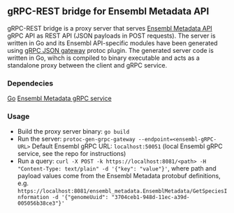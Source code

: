 ## gRPC-REST bridge for Ensembl Metadata API

gRPC-REST bridge is a proxy server that serves [Ensembl Metadata API](https://github.com/Ensembl/ensembl-metadata-service) gRPC API as REST API (JSON payloads in POST requests). The server is written in Go and its Ensembl API-specific modules have been generated using [gRPC JSON gateway](https://github.com/grpc-ecosystem/grpc-gateway/tree/main) protoc plugin. The generated server code is written in Go, wihch is compiled to binary executable and acts as a standalone proxy between the client and gRPC service.

### Dependecies

[Go](https://go.dev/doc/install)
[Ensembl Metadata gRPC service](https://github.com/Ensembl/ensembl-metadata-service)

### Usage

-   Build the proxy server binary: `go build`
-   Run the server: `protoc-gen-grpc-gateway --endpoint=<ensembl-gRPC-URL>`
    Default Ensembl gRPC URL: `localhost:50051` (local Ensembl gRPC service, see the repo for instructions)
-   Run a query: `curl -X POST -k https://localhost:8081/<path> -H "Content-Type: text/plain" -d '{"key": "value"}'`,
    where path and payload values come from the Ensembl Metadata protobuf definitions, e.g. `https://localhost:8081/ensembl_metadata.EnsemblMetadata/GetSpeciesInformation -d '{"genomeUuid": "3704ceb1-948d-11ec-a39d-005056b38ce3"}'`
